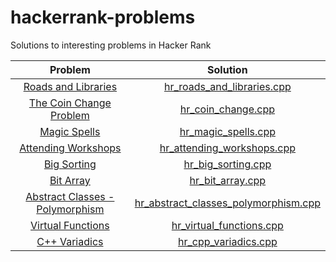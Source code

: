 # hackerrank-problems
Solutions to interesting problems in Hacker Rank

| Problem | Solution |
|:-------:|:--------:|
| [Roads and Libraries](https://www.hackerrank.com/challenges/torque-and-development/problem) | [hr_roads_and_libraries.cpp](hr_roads_and_libraries.cpp) |
| [The Coin Change Problem](https://www.hackerrank.com/challenges/coin-change/problem) | [hr_coin_change.cpp](hr_coin_change.cpp) |
| [Magic Spells](https://www.hackerrank.com/challenges/magic-spells/problem) | [hr_magic_spells.cpp](hr_magic_spells.cpp) |
| [Attending Workshops](https://www.hackerrank.com/challenges/attending-workshops/problem) | [hr_attending_workshops.cpp](hr_attending_workshops.cpp) |
| [Big Sorting](https://www.hackerrank.com/challenges/big-sorting/problem) | [hr_big_sorting.cpp](hr_big_sorting.cpp) |
| [Bit Array](https://www.hackerrank.com/challenges/bitset-1/problem) | [hr_bit_array.cpp](hr_bit_array.cpp) |
| [Abstract Classes - Polymorphism](https://www.hackerrank.com/challenges/abstract-classes-polymorphism/problem) | [hr_abstract_classes_polymorphism.cpp](hr_abstract_classes_polymorphism.cpp) |
| [Virtual Functions](https://www.hackerrank.com/challenges/virtual-functions/problem) | [hr_virtual_functions.cpp](hr_virtual_functions.cpp) |
| [C++ Variadics](https://www.hackerrank.com/challenges/cpp-variadics/problem) | [hr_cpp_variadics.cpp](hr_cpp_variadics.cpp) |
